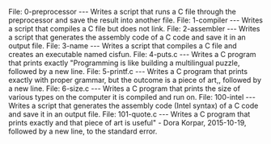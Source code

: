 File: 0-preprocessor --- Writes a script that runs a C file through the preprocessor and save the result into another file.
File: 1-compiler --- Writes a script that compiles a C file but does not link.
File: 2-assembler --- Writes a script that generates the assembly code of a C code and save it in an output file.
File: 3-name --- Writes a script that compiles a C file and creates an executable named cisfun.
File: 4-puts.c --- Writes a C program that prints exactly "Programming is like building a multilingual puzzle, followed by a new line.
File: 5-printf.c --- Writes a C program that prints exactly with proper grammar, but the outcome is a piece of art,, followed by a new line.
File: 6-size.c --- Writes a C program that prints the size of various types on the computer it is compiled and run on.
File: 100-intel --- Writes a script that generates the assembly code (Intel syntax) of a C code and save it in an output file.
File: 101-quote.c --- Writes a C program that prints exactly and that piece of art is useful" - Dora Korpar, 2015-10-19, followed by a new line, to the standard error.
